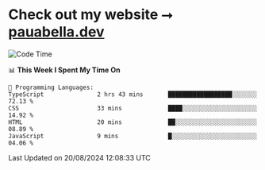 # Check out my website ⭢ [pauabella.dev](https://pauabella.dev)

<!--START_SECTION:waka-->
![Code Time](http://img.shields.io/badge/Code%20Time-3%2C647%20hrs%2016%20mins-blue)

📊 **This Week I Spent My Time On** 

```text
💬 Programming Languages: 
TypeScript               2 hrs 43 mins       ██████████████████░░░░░░░   72.13 % 
CSS                      33 mins             ████░░░░░░░░░░░░░░░░░░░░░   14.92 % 
HTML                     20 mins             ██░░░░░░░░░░░░░░░░░░░░░░░   08.89 % 
JavaScript               9 mins              █░░░░░░░░░░░░░░░░░░░░░░░░   04.06 % 
```


 Last Updated on 20/08/2024 12:08:33 UTC
<!--END_SECTION:waka-->
